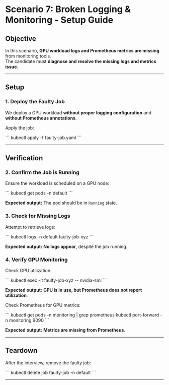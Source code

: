 # Scenario 7: Broken Logging & Monitoring - Setup Guide

## **Objective**
In this scenario, **GPU workload logs and Prometheus metrics are missing** from monitoring tools.  
The candidate must **diagnose and resolve the missing logs and metrics issue**.

---

## **Setup**

### **1️. Deploy the Faulty Job**
We deploy a GPU workload **without proper logging configuration** and **without Prometheus annotations**.

Apply the job:

\```
kubectl apply -f faulty-job.yaml
\```

---

## **Verification**

### **2️. Confirm the Job is Running**
Ensure the workload is scheduled on a GPU node:

\```
kubectl get pods -n default
\```

**Expected output:** The pod should be in `Running` state.

### **3. Check for Missing Logs**
Attempt to retrieve logs:

\```
kubectl logs -n default faulty-job-xyz
\```

**Expected output:** **No logs appear**, despite the job running.

### **4️. Verify GPU Monitoring**
Check GPU utilization:

\```
kubectl exec -it faulty-job-xyz -- nvidia-smi
\```

**Expected output:** **GPU is in use, but Prometheus does not report utilization**.

Check Prometheus for GPU metrics:

\```
kubectl get pods -n monitoring | grep prometheus
kubectl port-forward -n monitoring <prometheus-pod> 9090
\```

**Expected output:** **Metrics are missing from Prometheus**.

---

## **Teardown**
After the interview, remove the faulty job:

\```
kubectl delete job faulty-job -n default
\```

---